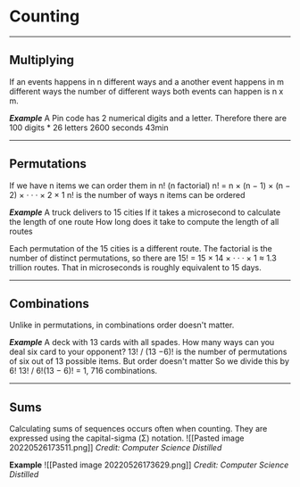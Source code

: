 # Counting
---
## Multiplying
If an events happens in n different ways and a another event happens in m different ways the number of different ways both events can happen is 
n x m. 

***Example***
A Pin code has 2 numerical digits and a letter. 
Therefore there are 100 digits * 26 letters 
2600 seconds 
43min

---
## Permutations
If we have n items we can order them in n! (n factorial)
n! = n × (n − 1) × (n − 2) × · · · × 2 × 1
 n! is the number of ways n items can be ordered

***Example***
A truck delivers to 15 cities
If it takes a microsecond to calculate the length of one route 
How long does it take to compute the length of all routes

Each permutation of the 15 cities is a different route. The factorial
is the number of distinct permutations, so there are 15! = 15 ×
14 × · · · × 1 ≈ 1.3 trillion routes. That in microseconds is roughly
equivalent to 15 days.

---
## Combinations
Unlike in permutations, in combinations order doesn't matter.

***Example***
A deck with 13 cards with all spades.
How many ways can you deal six card to your opponent?
13! / (13 −6)! is the number of permutations of six out of 13 possible items.
But order doesn't matter
So we divide this by 6!
13! / 6!(13 − 6)!
= 1, 716 combinations.

---
## Sums
Calculating sums of sequences occurs often when counting. 
They are expressed using the  capital-sigma (Σ) notation. 
![[Pasted image 20220526173511.png]]
*Credit: Computer Science Distilled*

**Example**
![[Pasted image 20220526173629.png]]
*Credit: Computer Science Distilled*